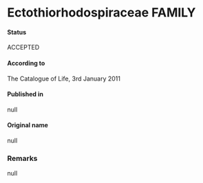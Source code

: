 # Ectothiorhodospiraceae FAMILY

#### Status
ACCEPTED

#### According to
The Catalogue of Life, 3rd January 2011

#### Published in
null

#### Original name
null

### Remarks
null